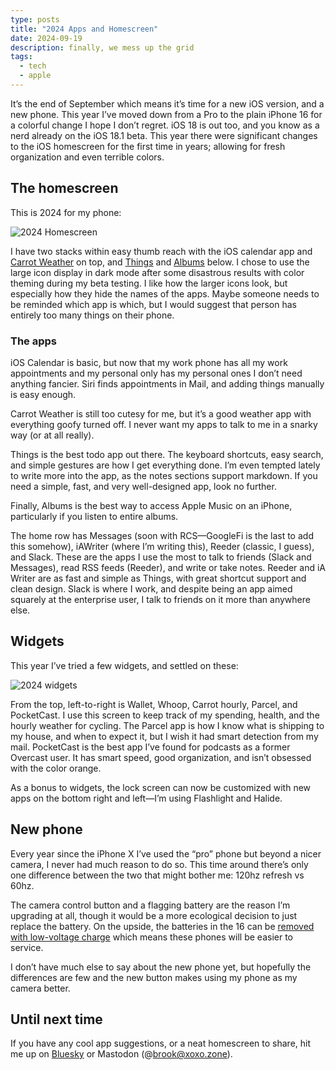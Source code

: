 ```yaml
---
type: posts
title: "2024 Apps and Homescreen"
date: 2024-09-19
description: finally, we mess up the grid
tags:
  - tech
  - apple
---
```


It’s the end of September which means it’s time for a new iOS version, and a new phone. This year I’ve moved down from a Pro to the plain iPhone 16 for a colorful change I hope I don’t regret. iOS 18 is out too, and you know as a nerd already on the iOS 18.1 beta. This year there were significant changes to the iOS homescreen for the first time in years; allowing for fresh organization and even terrible colors.

## The homescreen

This is 2024 for my phone:

![2024 Homescreen](/2024home.jpg)

I have two stacks within easy thumb reach with the iOS calendar app and [Carrot Weather](https://www.meetcarrot.com/weather/) on top, and [Things](https://culturedcode.com/things/) and [Albums](https://www.albumstheapp.com) below. I chose to use the large icon display in dark mode after some disastrous results with color theming during my beta testing. I like how the larger icons look, but especially how they hide the names of the apps. Maybe someone needs to be reminded which app is which, but I would suggest that person has entirely too many things on their phone.

### The apps 

iOS Calendar is basic, but now that my work phone has all my work appointments and my personal only has my personal ones I don’t need anything fancier. Siri finds appointments in Mail, and adding things manually is easy enough. 

Carrot Weather is still too cutesy for me, but it’s a good weather app with everything goofy turned off. I never want my apps to talk to me in a snarky way (or at all really).

Things is the best todo app out there. The keyboard shortcuts, easy search, and simple gestures are how I get everything done. I’m even tempted lately to write more into the app, as the notes sections support markdown. If you need a simple, fast, and very well-designed app, look no further.

Finally, Albums is the best way to access Apple Music on an iPhone, particularly if you listen to entire albums. 

The home row has Messages (soon with RCS—GoogleFi is the last to add this somehow), iAWriter (where I’m writing this), Reeder (classic, I guess), and Slack. These are the apps I use the most to talk to friends (Slack and Messages), read RSS feeds (Reeder), and write or take notes. Reeder and iA Writer are as fast and simple as Things, with great shortcut support and clean design. Slack is where I work, and despite being an app aimed squarely at the enterprise user, I talk to friends on it more than anywhere else.

## Widgets

This year I’ve tried a few widgets, and settled on these:

![2024 widgets](/2024widgets.jpg)

From the top, left-to-right is Wallet, Whoop, Carrot hourly, Parcel, and PocketCast. I use this screen to keep track of my spending, health, and the hourly weather for cycling. The Parcel app is how I know what is shipping to my house, and when to expect it, but I wish it had smart detection from my mail. PocketCast is the best app I’ve found for podcasts as a former Overcast user. It has smart speed, good organization, and isn’t obsessed with the color orange. 

As a bonus to widgets, the lock screen can now be customized with new apps on the bottom right and left—I’m using Flashlight and Halide. 

## New phone

Every year since the iPhone X I’ve used the “pro” phone but beyond a nicer camera, I never had much reason to do so. This time around there’s only one difference between the two that might bother me: 120hz refresh vs 60hz.

The camera control button and a flagging battery are the reason I’m upgrading at all, though it would be a more ecological decision to just replace the battery. On the upside, the batteries in the 16 can be [removed with low-voltage charge](https://www.macrumors.com/2024/09/18/iphone-16-and-16-plus-9v-battery-removal/) which means these phones will be easier to service.

I don’t have much else to say about the new phone yet, but hopefully the differences are few and the new button makes using my phone as my camera better.

## Until next time

If you have any cool app suggestions, or a neat homescreen to share, hit me up on [Bluesky](https://bsky.app/profile/brookshelley.com) or Mastodon (@brook@xoxo.zone).
